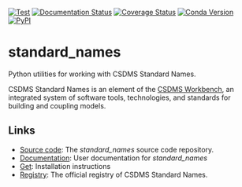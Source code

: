 [![Test](https://github.com/csdms/standard_names/actions/workflows/test.yml/badge.svg)](https://github.com/csdms/standard_names/actions/workflows/test.yml)
[![Documentation Status](https://readthedocs.org/projects/standard-names/badge/?version=latest)](http://standard-names.readthedocs.io/en/latest/?badge=latest)
[![Coverage Status](https://coveralls.io/repos/github/csdms/standard_names/badge.svg?branch=master)](https://coveralls.io/github/csdms/standard_names?branch=master)
[![Conda Version](https://img.shields.io/conda/vn/conda-forge/standard_names.svg)](https://anaconda.org/conda-forge/standard_names)
[![PyPI](https://img.shields.io/pypi/v/standard_names)](https://pypi.org/project/standard_names)


standard_names
==============

Python utilities for working with CSDMS Standard Names.

CSDMS Standard Names is an element of the [CSDMS Workbench](https://csdms.colorado.edu/wiki/Workbench),
an integrated system of software tools, technologies, and standards
for building and coupling models.


Links
-----

*  [Source code](http://github.com/csdms/standard_names): The
   *standard_names* source code repository.
*  [Documentation](http://standard-names.readthedocs.io/): User documentation
   for *standard_names*
*  [Get](http://standard-names.readthedocs.io/en/latest/getting.html):
   Installation instructions
*  [Registry](http://github.com/csdms/standard_names_registry): The
   official registry of CSDMS Standard Names.
